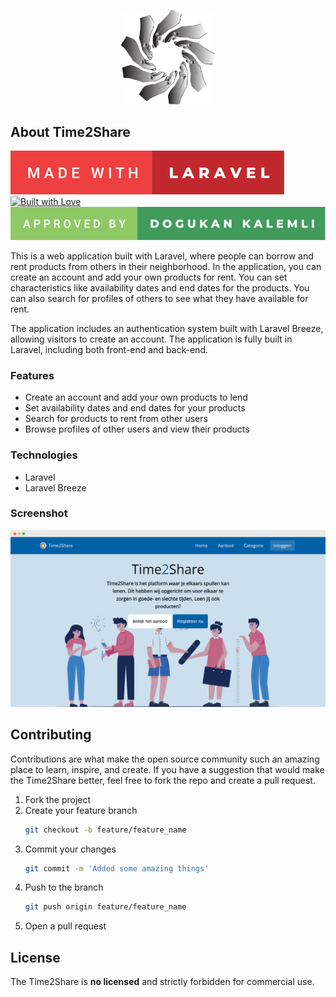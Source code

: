 <p align="center"><img src="https://github.com/dogukale/time2share/blob/main/img/logo.webp?raw=true" width="150" alt="Time2Share Logo"></p>

## About Time2Share

[![Made with Laravel](https://github.com/dogukale/time2share/blob/main/img/made-with-laravel.svg?raw=true)](https://forthebadge.com)
[![Built with Love](http://forthebadge.com/images/badges/built-with-love.svg)](http://forthebadge.com)
![Approved by Dogukan Kalemli](https://github.com/dogukale/time2share/blob/main/img/approved-by.svg?raw=true)

This is a web application built with Laravel, where people can borrow and rent products from others in their neighborhood. In the application, you can create an account and add your own products for rent. You can set characteristics like availability dates and end dates for the products. You can also search for profiles of others to see what they have available for rent.

The application includes an authentication system built with Laravel Breeze, allowing visitors to create an account. The application is fully built in Laravel, including both front-end and back-end.

### Features

- Create an account and add your own products to lend
- Set availability dates and end dates for your products
- Search for products to rent from other users
- Browse profiles of other users and view their products

### Technologies

- Laravel
- Laravel Breeze

### Screenshot

![Time2Share Screenshot](https://github.com/dogukale/time2share/blob/main/img/screenshot.png?raw=true)

## Contributing

Contributions are what make the open source community such an amazing place to learn, inspire, and create. If you have a suggestion that would make the Time2Share better, feel free to fork the repo and create a pull request.

1. Fork the project
2. Create your feature branch
    ```sh
    git checkout -b feature/feature_name
    ```
3. Commit your changes
    ```sh
    git commit -m 'Added some amazing things'
    ```
4. Push to the branch
    ```sh
    git push origin feature/feature_name
    ```
5. Open a pull request

## License

The Time2Share is **no licensed** and strictly forbidden for commercial use.